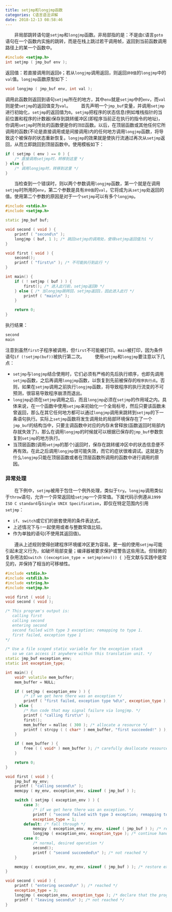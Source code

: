 ```yaml
---
title: setjmp和longjmp函数
categories: C语言语法详解
date: 2018-12-13 08:58:46
---
```

&emsp;&emsp;非局部跳转语句是`setjmp`和`longjmp`函数。非局部指的是：不是由`C`语言`goto`语句在一个函数内实施的跳转，而是在栈上跳过若干调用帧，返回到当前函数调用路径上的某一个函数中。<!--more-->

``` cpp
#include <setjmp.h>
int setjmp ( jmp_buf env );
```

返回值：若直接调用则返回`0`；若从`longjmp`调用返回，则返回`非0值`的`longjmp`中的`val`值。`longjmp`函数原型如下：

``` cpp
void longjmp ( jmp_buf env, int val );
```

调用此函数则返回到语句`setjmp`所在的地方，其中`env`就是`setjmp`中的`env`，而`val`则是使`setjmp`的返回值变为`val`。
&emsp;&emsp;首先声明一个`jmp_buf`变量，并调用`setjmp`进行初始化，`setjmp`的返回值为`0`。`setjmp`把程序的状态信息(例如堆栈指针的当前位置和程序的计数器)保存到跳转缓冲区(即程序当前正在执行的指令的地址)，你调用`setjmp`时所处的函数便是你的`顶层`函数。以后，在顶层函数或其他任何它所调用的函数(不论是直接调用或是间接调用)内的任何地方调用`longjmp`函数，将导致这个被保存的状态重新恢复。`longjmp`的效果就是使执行流通过再次从`setjmp`返回，从而立即跳回到顶层函数中。使用模板如下：

``` cpp
if ( setjmp ( env ) == 0 ) {
    /* 直接调用setjmp时，转移到这里 */
} else {
    /* 调用longjmp时，转移到这里 */
}
```

&emsp;&emsp;当检查到一个错误时，则以两个参数调用`longjmp`函数，第一个就是在调用`setjmp`时所用的`env`，第二个参数是具有`非0值`的`val`，它将成为从`setjmp`处返回的值。使用第二个参数的原因是对于一个`setjmp`可以有多个`longjmp`。

``` cpp
#include <stdio.h>
#include <setjmp.h>

static jmp_buf buf;

void second ( void ) {
    printf ( "second\n" );
    longjmp ( buf, 1 ); /* 跳回setjmp的调用处，使得setjmp返回值为1 */
}

void first ( void ) {
    second();
    printf ( "first\n" ); /* 不可能执行到此行 */
}

int main() {
    if ( ! setjmp ( buf ) ) {
        first(); /* 进入此行前，setjmp返回0 */
    } else { /* 当longjmp跳转回，setjmp返回1，因此进入此行 */
        printf ( "main\n" );
    }

    return 0;
}
```

执行结果：

``` bash
second
main
```

注意到虽然`first`子程序被调用，但`first`不可能被打印。`main`被打印，因为条件语句`if (!setjmp(buf))`被执行第二次。
&emsp;&emsp;使用`setjmp`和`longjmp`要注意以下几点：

- `setjmp`与`longjmp`结合使用时，它们必须有严格的先后执行顺序，也即先调用`setjmp`函数，之后再调用`longjmp`函数，以恢复到先前被保存的`程序执行点`。否则，如果在`setjmp`调用之前执行`longjmp`函数，将导致程序的执行流变的不可预测，很容易导致程序崩溃而退出。
- `longjmp`必须在`setjmp`调用之后，而且`longjmp`必须在`setjmp`的作用域之内。具体来说，在一个函数中使用`setjmp`来初始化一个全局标号，然后只要该函数未曾返回，那么在其它任何地方都可以通过`longjmp`调用来跳转到`setjmp`的下一条语句执行。实际上`setjmp`函数将发生调用处的局部环境保存在了一个`jmp_buf`的结构当中，只要主调函数中对应的内存未曾释放(函数返回时局部内存就失效了)，那么在调用`longjmp`的时候就可以根据已保存的`jmp_buf`参数恢复到`setjmp`的地方执行。
- 当顶层函数(调用`setjmp`的那个)返回时，保存在跳转缓冲区中的状态信息便不再有效。在此之后调用`longjmp`很可能失效，而它的症状很难调试。这就是为什么`longjmp`只能在顶层函数或者在顶层函数所调用的函数中进行调用的原因。

### 异常处理

&emsp;&emsp;在下例中，`setjmp`被用于包住一个例外处理，类似于`try`。`longjmp`调用类似于`throw`语句，允许一个异常返回给`setjmp`一个异常值。下属代码示例遵从`1999 ISO C standard`与`Single UNIX Specification`，即仅在特定范围内引用`setjmp`：

- `if`、`switch`或它们的嵌套使用的条件表达式。
- 上述情况下与`!`一起使用或者与整数常值比较。
- 作为单独的语句(不使用其返回值)。

&emsp;&emsp;遵从上述规则使得创建程序环境缓冲区更为容易。更一般的使用`setjmp`可能引起未定义行为，如破坏局部变量；编译器被要求保护或警告这些用法。但轻微的复杂用法如`switch ((exception_type = setjmp(env))) { }`在文献与实践中是常见的，并保持了相当的可移植性。

``` cpp
#include <stdio.h>
#include <stdlib.h>
#include <string.h>
#include <setjmp.h>

void first ( void );
void second ( void );

/* This program's output is:
   calling first
   calling second
   entering second
   second failed with type 3 exception; remapping to type 1.
   first failed, exception type 1
*/

/* Use a file scoped static variable for the exception stack
   so we can access it anywhere within this translation unit. */
static jmp_buf exception_env;
static int exception_type;

int main() {
    void* volatile mem_buffer;
    mem_buffer = NULL;

    if ( setjmp ( exception_env ) ) {
        /* if we get here there was an exception */
        printf ( "first failed, exception type %d\n", exception_type );
    } else {
        /* Run code that may signal failure via longjmp. */
        printf ( "calling first\n" );
        first();
        mem_buffer = malloc ( 300 ); /* allocate a resource */
        printf ( strcpy ( ( char* ) mem_buffer, "first succeeded!" ) ); /* ... this will not happen */
    }

    if ( mem_buffer ) {
        free ( ( void* ) mem_buffer ); /* carefully deallocate resource */
    }

    return 0;
}

void first ( void ) {
    jmp_buf my_env;
    printf ( "calling second\n" );
    memcpy ( my_env, exception_env, sizeof ( jmp_buf ) );

    switch ( setjmp ( exception_env ) ) {
        case 3:
            /* if we get here there was an exception. */
            printf ( "second failed with type 3 exception; remapping to type 1.\n" );
            exception_type = 1;
        default: /* fall through */
            memcpy ( exception_env, my_env, sizeof ( jmp_buf ) ); /* restore exception stack */
            longjmp ( exception_env, exception_type ); /* continue handling the exception */
        case 0:
            /* normal, desired operation */
            second();
            printf ( "second succeeded\n" ); /* not reached */
    }

    memcpy ( exception_env, my_env, sizeof ( jmp_buf ) ); /* restore exception stack */
}

void second ( void ) {
    printf ( "entering second\n" ); /* reached */
    exception_type = 3;
    longjmp ( exception_env, exception_type ); /* declare that the program has failed */
    printf ( "leaving second\n" ); /* not reached */
}
```